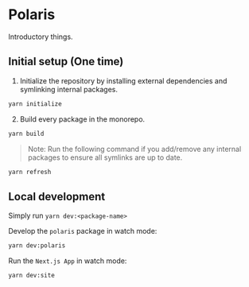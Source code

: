 # Polaris

Introductory things.

## Initial setup (One time)

1. Initialize the repository by installing external dependencies and symlinking internal packages.

```sh
yarn initialize
```

2. Build every package in the monorepo.

```sh
yarn build
```

> Note: Run the following command if you add/remove any internal packages to ensure all symlinks are up to date.

```sh
yarn refresh
```

## Local development

Simply run `yarn dev:<package-name>`

Develop the `polaris` package in watch mode:

```sh
yarn dev:polaris
```

Run the `Next.js App` in watch mode:

```sh
yarn dev:site
```
